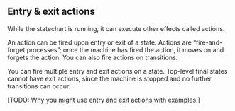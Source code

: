 ## Entry & exit actions

While the statechart is running, it can execute other effects called actions.

An action can be fired upon entry or exit of a state. Actions are “fire-and-forget processes”; once the machine has fired the action, it moves on and forgets the action. You can also fire actions on transitions.

You can fire multiple entry and exit actions on a state. Top-level final states cannot have exit actions, since the machine is stopped and no further transitions can occur.

[TODO: Why you might use entry and exit actions with examples.]